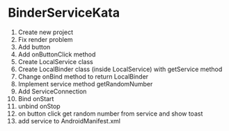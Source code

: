 # BinderServiceKata

1. Create new project
2. Fix render problem
2. Add button
3. Add onButtonClick method
4. Create LocalService class
5. Create LocalBinder class (inside LocalService) with getService method
6. Change onBind method to return LocalBinder
7. Implement service method getRandomNumber
8. Add ServiceConnection
9. Bind onStart
10. unbind onStop
11. on button click get random number from service and show toast
12. add service to AndroidManifest.xml
